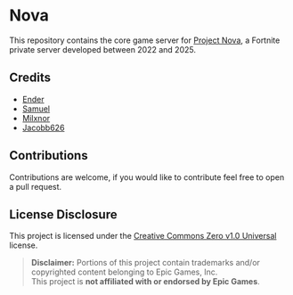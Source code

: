 # Nova

This repository contains the core game server for [Project Nova](https://novafn.dev), a Fortnite private server developed between 2022 and 2025.

## Credits

- [Ender](https://github.com/Ender-0001)
- [Samuel](https://github.com/samuelsiv)
- [Milxnor](https://github.com/Milxnor)
- [Jacobb626](https://github.com/Jacobb626)

## Contributions

Contributions are welcome, if you would like to contribute feel free to open a pull request.
 
## License Disclosure

This project is licensed under the [Creative Commons Zero v1.0 Universal](https://creativecommons.org/publicdomain/zero/1.0/) license.

> **Disclaimer:** Portions of this project contain trademarks and/or copyrighted content belonging to Epic Games, Inc.  
> This project is **not affiliated with or endorsed by Epic Games**.
